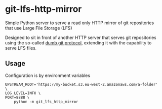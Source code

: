 # git-lfs-http-mirror

Simple Python server to serve a read only HTTP mirror of git repositories that use Large File Storage (LFS)

Designed to sit in front of another HTTP server that serves git repositories using the so-called [dumb git protocol](https://git-scm.com/book/en/v2/Git-on-the-Server-The-Protocols#_dumb_http), extending it with the capability to serve LFS files.


## Usage

Configuration is by environment variables

```
UPSTREAM_ROOT='https://my-bucket.s3.eu-west-2.amazonaws.com/a-folder' \
LOG_LEVEL=INFO \
PORT=8888 \
    python -m git_lfs_http_mirror
```
